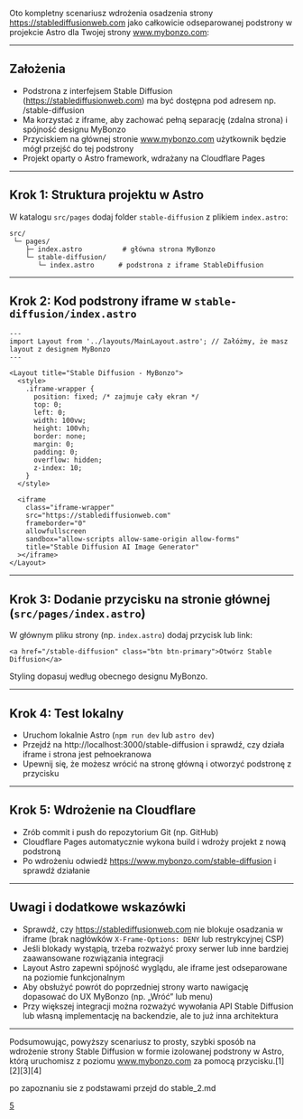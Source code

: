 Oto kompletny scenariusz wdrożenia osadzenia strony https://stablediffusionweb.com jako całkowicie odseparowanej podstrony w projekcie Astro dla Twojej strony www.mybonzo.com:

***

## Założenia

- Podstrona z interfejsem Stable Diffusion (https://stablediffusionweb.com) ma być dostępna pod adresem np. /stable-diffusion
- Ma korzystać z iframe, aby zachować pełną separację (zdalna strona) i spójność designu MyBonzo
- Przyciskiem na głównej stronie www.mybonzo.com użytkownik będzie mógł przejść do tej podstrony
- Projekt oparty o Astro framework, wdrażany na Cloudflare Pages

***

## Krok 1: Struktura projektu w Astro

W katalogu `src/pages` dodaj folder `stable-diffusion` z plikiem `index.astro`:

```
src/
 └─ pages/
    ├─ index.astro          # główna strona MyBonzo
    └─ stable-diffusion/
       └─ index.astro      # podstrona z iframe StableDiffusion
```

***

## Krok 2: Kod podstrony iframe w `stable-diffusion/index.astro`

```astro
---
import Layout from '../layouts/MainLayout.astro'; // Załóżmy, że masz layout z designem MyBonzo
---

<Layout title="Stable Diffusion - MyBonzo">
  <style>
    .iframe-wrapper {
      position: fixed; /* zajmuje cały ekran */
      top: 0;
      left: 0;
      width: 100vw;
      height: 100vh;
      border: none;
      margin: 0;
      padding: 0;
      overflow: hidden;
      z-index: 10;
    }
  </style>

  <iframe
    class="iframe-wrapper"
    src="https://stablediffusionweb.com"
    frameborder="0"
    allowfullscreen
    sandbox="allow-scripts allow-same-origin allow-forms"
    title="Stable Diffusion AI Image Generator"
  ></iframe>
</Layout>
```

***

## Krok 3: Dodanie przycisku na stronie głównej (`src/pages/index.astro`)

W głównym pliku strony (np. `index.astro`) dodaj przycisk lub link:

```astro
<a href="/stable-diffusion" class="btn btn-primary">Otwórz Stable Diffusion</a>
```

Styling dopasuj według obecnego designu MyBonzo.

***

## Krok 4: Test lokalny

- Uruchom lokalnie Astro (`npm run dev` lub `astro dev`)
- Przejdź na http://localhost:3000/stable-diffusion i sprawdź, czy działa iframe i strona jest pełnoekranowa
- Upewnij się, że możesz wrócić na stronę główną i otworzyć podstronę z przycisku

***

## Krok 5: Wdrożenie na Cloudflare

- Zrób commit i push do repozytorium Git (np. GitHub)
- Cloudflare Pages automatycznie wykona build i wdroży projekt z nową podstroną
- Po wdrożeniu odwiedź https://www.mybonzo.com/stable-diffusion i sprawdź działanie

***

## Uwagi i dodatkowe wskazówki

- Sprawdź, czy https://stablediffusionweb.com nie blokuje osadzania w iframe (brak nagłówków `X-Frame-Options: DENY` lub restrykcyjnej CSP)
- Jeśli blokady wystąpią, trzeba rozważyć proxy serwer lub inne bardziej zaawansowane rozwiązania integracji
- Layout Astro zapewni spójność wyglądu, ale iframe jest odseparowane na poziomie funkcjonalnym
- Aby obsłużyć powrót do poprzedniej strony warto nawigację dopasować do UX MyBonzo (np. „Wróć” lub menu)
- Przy większej integracji można rozważyć wywołania API Stable Diffusion lub własną implementację na backendzie, ale to już inna architektura

***

Podsumowując, powyższy scenariusz to prosty, szybki sposób na wdrożenie strony Stable Diffusion w formie izolowanej podstrony w Astro, którą uruchomisz z poziomu www.mybonzo.com za pomocą przycisku.[1][2][3][4]

po zapoznaniu sie z podstawami przejd do stable_2.md

[5](https://stablediffusionweb.com)
